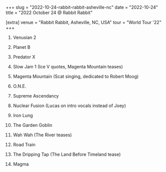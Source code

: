 +++
slug = "2022-10-24-rabbit-rabbit-asheville-nc"
date = "2022-10-24"
title = "2022 October 24 @ Rabbit Rabbit"

[extra]
venue = "Rabbit Rabbit, Asheville, NC, USA"
tour = "World Tour '22"
+++


 1. Venusian 2

 2. Planet B

 3. Predator X

 4. Slow Jam 1
    (Ice V quotes, Magenta Mountain teases)

 5. Magenta Mountain
    (Scat singing, dedicated to Robert Moog)

 6. O.N.E.

 7. Supreme Ascendancy

 8. Nuclear Fusion
    (Lucas on intro vocals instead of Joey)

 9. Iron Lung

10. The Garden Goblin

11. Wah Wah
    (The River teases)

12. Road Train

13. The Dripping Tap
    (The Land Before Timeland tease)

14. Magma


